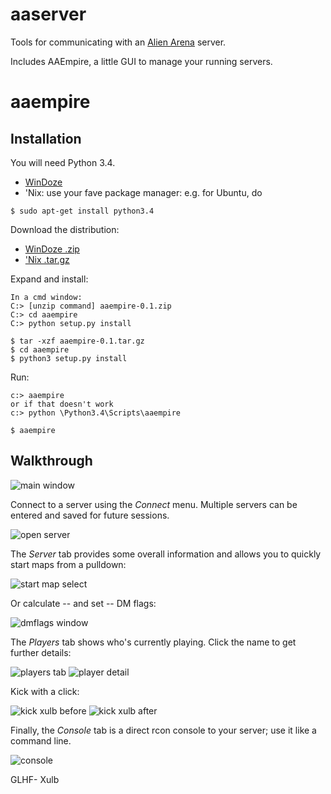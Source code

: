 aaserver
========
Tools for communicating with an [Alien Arena](http://red.planetarena.org) server.

Includes AAEmpire, a little GUI to manage your running servers.

# aaempire

## Installation

You will need Python 3.4.

* [WinDoze](https://www.python.org/downloads/windows/)
* 'Nix: use your fave package manager: e.g. for Ubuntu, do
```
$ sudo apt-get install python3.4
```

Download the distribution:

* [WinDoze .zip](https://github.com/xulb/aaserver/raw/master/dist/aaempire-0.1.zip)
* ['Nix .tar.gz](https://github.com/xulb/aaserver/raw/master/dist/aaempire-0.1.tar.gz)

Expand and install:

```
In a cmd window:
C:> [unzip command] aaempire-0.1.zip
C:> cd aaempire
C:> python setup.py install
```

```
$ tar -xzf aaempire-0.1.tar.gz
$ cd aaempire
$ python3 setup.py install
```

Run:

```
c:> aaempire
or if that doesn't work
c:> python \Python3.4\Scripts\aaempire
```

```
$ aaempire
```

## Walkthrough

![main window](doc/mainwindow.png)

Connect to a server using the *Connect* menu. Multiple servers can be entered and saved for future sessions.

![open server](doc/open-server.png)

The *Server* tab provides some overall information and allows you to quickly start maps from a pulldown:

![start map select](doc/startmap.png)

Or calculate -- and set -- DM flags:

![dmflags window](doc/dmflags.png)

The *Players* tab shows who's currently playing. Click the name to get further details:

![players tab](doc/playertab.png)
![player detail](doc/player-details.png)

Kick with a click:

![kick xulb before](doc/kick-xulb-before.png) ![kick xulb after](doc/kick-xulb-after.png)

Finally, the *Console* tab is a direct rcon console to your server; use it like a command line.

![console](doc/console.png)

GLHF-
Xulb
